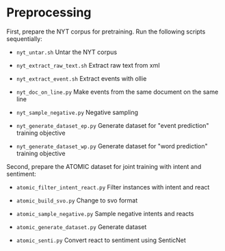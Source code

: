 # Preprocessing

First, prepare the NYT corpus for pretraining. Run the following scripts sequentially:

- `nyt_untar.sh` Untar the NYT corpus

- `nyt_extract_raw_text.sh` Extract raw text from xml

- `nyt_extract_event.sh` Extract events with ollie

- `nyt_doc_on_line.py` Make events from the same document on the same line

- `nyt_sample_negative.py` Negative sampling

- `nyt_generate_dataset_ep.py` Generate dataset for "event prediction" training objective

- `nyt_generate_dataset_wp.py` Generate dataset for "word prediction" training objective

Second, prepare the ATOMIC dataset for joint training with intent and sentiment:

- `atomic_filter_intent_react.py` Filter instances with intent and react

- `atomic_build_svo.py` Change to svo format

- `atomic_sample_negative.py` Sample negative intents and reacts

- `atomic_generate_dataset.py` Generate dataset

- `atomic_senti.py` Convert react to sentiment using SenticNet
